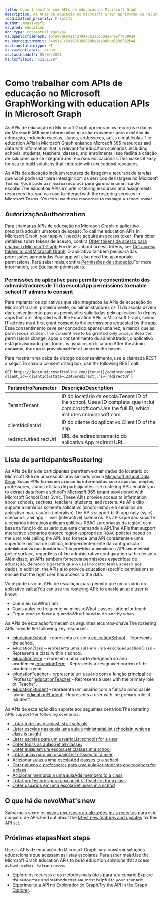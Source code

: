 ```yaml
---
title: Como trabalhar com APIs de educação no Microsoft Graph
description: As APIs de educação no Microsoft Graph aprimoram os recursos e dados do Microsoft 365 com informações que são relevantes para cenários de educação, incluindo escolas, alunos, professores, aulas e matrículas. Isso facilita a criação de soluções que se integram aos recursos educacionais.
localization_priority: Priority
author: mmast-msft
ms.prod: education
doc_type: conceptualPageType
ms.openlocfilehash: 1bfe49d6841142794a5b3a60b0de84eaff4290d4
ms.sourcegitcommit: 34891a1c601976166958be1aa04bab5936592b44
ms.translationtype: HT
ms.contentlocale: pt-BR
ms.lasthandoff: 05/06/2021
ms.locfileid: "52231529"
---
```

# <a name="working-with-education-apis-in-microsoft-graph"></a><span data-ttu-id="5a1f1-104">Como trabalhar com APIs de educação no Microsoft Graph</span><span class="sxs-lookup"><span data-stu-id="5a1f1-104">Working with education APIs in Microsoft Graph</span></span>

<span data-ttu-id="5a1f1-105">As APIs de educação no Microsoft Graph aprimoram os recursos e dados do Microsoft 365 com informações que são relevantes para cenários de educação, incluindo escolas, alunos, professores, aulas e matrículas.</span><span class="sxs-lookup"><span data-stu-id="5a1f1-105">The education APIs in Microsoft Graph enhance Microsoft 365 resources and data with information that is relevant for education scenarios, including schools, students, teachers, classes, and enrollments.</span></span> <span data-ttu-id="5a1f1-106">Isso facilita a criação de soluções que se integram aos recursos educacionais.</span><span class="sxs-lookup"><span data-stu-id="5a1f1-106">This makes it easy for you to build solutions that integrate with educational resources.</span></span>

<span data-ttu-id="5a1f1-p103">As APIs de educação incluem recursos de listagem e recursos de tarefas que você pode usar para interagir com os serviços de listagem no Microsoft Teams. Você pode usar esses recursos para gerenciar uma lista de escolas.</span><span class="sxs-lookup"><span data-stu-id="5a1f1-p103">The education APIs include rostering resources and assignments resources that you can use to interact with the rostering services in Microsoft Teams. You can use these resources to manage a school roster.</span></span>

## <a name="authorization"></a><span data-ttu-id="5a1f1-109">Autorização</span><span class="sxs-lookup"><span data-stu-id="5a1f1-109">Authorization</span></span>

<span data-ttu-id="5a1f1-110">Para chamar as APIs de educação no Microsoft Graph, o aplicativo precisará adquirir um token de acesso.</span><span class="sxs-lookup"><span data-stu-id="5a1f1-110">To call the education APIs in Microsoft Graph, your app will need to acquire an access token.</span></span> <span data-ttu-id="5a1f1-111">Para obter detalhes sobre tokens de acesso, confira [Obter tokens de acesso para chamar o Microsoft Graph](/graph/auth/).</span><span class="sxs-lookup"><span data-stu-id="5a1f1-111">For details about access tokens, see [Get access tokens to call Microsoft Graph](/graph/auth/).</span></span> <span data-ttu-id="5a1f1-112">O aplicativo também precisará das permissões apropriadas.</span><span class="sxs-lookup"><span data-stu-id="5a1f1-112">Your app will also need the appropriate permissions.</span></span> <span data-ttu-id="5a1f1-113">Para saber mais, confira [Permissões de educação](/graph/permissions-reference#education-permissions).</span><span class="sxs-lookup"><span data-stu-id="5a1f1-113">For more information, see [Education permissions](/graph/permissions-reference#education-permissions).</span></span>

### <a name="app-permissions-to-enable-school-it-admins-to-consent"></a><span data-ttu-id="5a1f1-114">Permissões de aplicativo para permitir o consentimento dos administradores de TI da escola</span><span class="sxs-lookup"><span data-stu-id="5a1f1-114">App permissions to enable school IT admins to consent</span></span>

<span data-ttu-id="5a1f1-115">Para implantar os aplicativos que são integrados às APIs de educação do Microsoft Graph, primeiramente, os administradores de TI da escola devem dar consentimento para as permissões solicitadas pelo aplicativo.</span><span class="sxs-lookup"><span data-stu-id="5a1f1-115">To deploy apps that are integrated with the Education APIs in Microsoft Graph, school IT admins must first grant consent to the permissions requested by the app.</span></span> <span data-ttu-id="5a1f1-116">Esse consentimento deve ser concedido apenas uma vez, a menos que as permissões mudem.</span><span class="sxs-lookup"><span data-stu-id="5a1f1-116">This consent has to be granted only once, unless the permissions change.</span></span> <span data-ttu-id="5a1f1-117">Após o consentimento do administrador, o aplicativo está provisionado para todos os usuários no locatário.</span><span class="sxs-lookup"><span data-stu-id="5a1f1-117">After the admin consents, the app is provisioned for all users in the tenant.</span></span>

<span data-ttu-id="5a1f1-118">Para mostrar uma caixa de diálogo de consentimento, use a chamada REST a seguir.</span><span class="sxs-lookup"><span data-stu-id="5a1f1-118">To show a consent dialog box, use the following REST call.</span></span>

```http
GET https://login.microsoftonline.com/{tenant}/adminconsent?
client_id={clientId}&state=12345&redirect_uri={redirectUrl}
```

| <span data-ttu-id="5a1f1-119">Parâmetro</span><span class="sxs-lookup"><span data-stu-id="5a1f1-119">Parameter</span></span>   | <span data-ttu-id="5a1f1-120">Descrição</span><span class="sxs-lookup"><span data-stu-id="5a1f1-120">Description</span></span>                                                               |
| :---------- | :------------------------------------------------------------------------ |
| <span data-ttu-id="5a1f1-121">Tenant</span><span class="sxs-lookup"><span data-stu-id="5a1f1-121">Tenant</span></span>      | <span data-ttu-id="5a1f1-122">ID do locatário da escola.</span><span class="sxs-lookup"><span data-stu-id="5a1f1-122">Tenant ID of the school.</span></span> <span data-ttu-id="5a1f1-123">Use a ID completa, que inclui onmicrosoft.com.</span><span class="sxs-lookup"><span data-stu-id="5a1f1-123">Use the full ID, which includes onmicrosoft.com.</span></span> |
| <span data-ttu-id="5a1f1-124">clientId</span><span class="sxs-lookup"><span data-stu-id="5a1f1-124">clientId</span></span>    | <span data-ttu-id="5a1f1-125">ID do cliente do aplicativo.</span><span class="sxs-lookup"><span data-stu-id="5a1f1-125">Client ID of the app.</span></span>                                                     |
| <span data-ttu-id="5a1f1-126">redirectUrl</span><span class="sxs-lookup"><span data-stu-id="5a1f1-126">redirectUrl</span></span> | <span data-ttu-id="5a1f1-127">URL de redirecionamento do aplicativo.</span><span class="sxs-lookup"><span data-stu-id="5a1f1-127">App redirect URL.</span></span>                                                         |

## <a name="rostering"></a><span data-ttu-id="5a1f1-128">Lista de participantes</span><span class="sxs-lookup"><span data-stu-id="5a1f1-128">Rostering</span></span>

<span data-ttu-id="5a1f1-129">As APIs de lista de participantes permitem extrair dados do locatário do Microsoft 365 de uma escola provisionado com o [Microsoft School Data Sync](https://sds.microsoft.com/). Essas APIs fornecem acesso às informações sobre escolas, seções, professores, alunos e listas de participantes.</span><span class="sxs-lookup"><span data-stu-id="5a1f1-129">The rostering APIs enable you to extract data from a school's Microsoft 365 tenant provisioned with [Microsoft School Data Sync](https://sds.microsoft.com/). These APIs provide access to information about schools, sections, teachers, students, and rosters.</span></span> <span data-ttu-id="5a1f1-130">As APIs dão suporte a cenários somente aplicativo (sincronismo) e a cenários de aplicativo mais usuário (interativo).</span><span class="sxs-lookup"><span data-stu-id="5a1f1-130">The APIs support both app-only (sync) scenarios, and app + user (interactive) scenarios.</span></span> <span data-ttu-id="5a1f1-131">As APIs que dão suporte a cenários interativos aplicam políticas RBAC apropriadas da região, com base na função do usuário que está chamando a API.</span><span class="sxs-lookup"><span data-stu-id="5a1f1-131">The APIs that support interactive scenarios enforce region-appropriate RBAC policies based on the user role calling the API.</span></span> <span data-ttu-id="5a1f1-132">Isso fornece uma API consistente e uma superfície mínima de política, independentemente da configuração administrativa nos locatários.</span><span class="sxs-lookup"><span data-stu-id="5a1f1-132">This provides a consistent API and minimal policy surface, regardless of the administrative configuration within tenants.</span></span> <span data-ttu-id="5a1f1-133">Além disso, as APIs também fornecem permissões específicas de educação, de modo a garantir que o usuário certo tenha acesso aos dados.</span><span class="sxs-lookup"><span data-stu-id="5a1f1-133">In addition, the APIs also provide education-specific permissions to ensure that the right user has access to the data.</span></span>

<span data-ttu-id="5a1f1-134">Você pode usar as APIs de escalação para permitir que um usuário do aplicativo saiba:</span><span class="sxs-lookup"><span data-stu-id="5a1f1-134">You can use the rostering APIs to enable an app user to know:</span></span>

- <span data-ttu-id="5a1f1-135">Quem eu sou</span><span class="sxs-lookup"><span data-stu-id="5a1f1-135">Who I am</span></span>
- <span data-ttu-id="5a1f1-136">Quais aulas eu frequento ou ministro</span><span class="sxs-lookup"><span data-stu-id="5a1f1-136">What classes I attend or teach</span></span>
- <span data-ttu-id="5a1f1-137">O que preciso fazer e quando</span><span class="sxs-lookup"><span data-stu-id="5a1f1-137">What I need to do and by when</span></span>

<span data-ttu-id="5a1f1-138">As APIs de escalação fornecem os seguintes recursos-chave:</span><span class="sxs-lookup"><span data-stu-id="5a1f1-138">The rostering APIs provide the following key resources:</span></span>

- <span data-ttu-id="5a1f1-139">[educationSchool](educationschool.md) – representa a escola.</span><span class="sxs-lookup"><span data-stu-id="5a1f1-139">[educationSchool](educationschool.md) - Represents the school.</span></span>
- <span data-ttu-id="5a1f1-140">[educationClass](educationclass.md) – representa uma aula em uma escola.</span><span class="sxs-lookup"><span data-stu-id="5a1f1-140">[educationClass](educationclass.md) - Represents a class within a school.</span></span>
- <span data-ttu-id="5a1f1-141">[educationTerm](educationterm.md) – representa uma parte designada do ano acadêmico.</span><span class="sxs-lookup"><span data-stu-id="5a1f1-141">[educationTerm](educationterm.md) - Represents a designated portion of the academic year.</span></span>
- <span data-ttu-id="5a1f1-142">[educationTeacher](educationteacher.md) – representa um usuário com a função principal de ‘Professor’.</span><span class="sxs-lookup"><span data-stu-id="5a1f1-142">[educationTeacher](educationteacher.md) - Represents a user with the primary role of 'Teacher'.</span></span>
- <span data-ttu-id="5a1f1-143">[educationStudent](educationstudent.md) – representa um usuário com a função principal de 'aluno'.</span><span class="sxs-lookup"><span data-stu-id="5a1f1-143">[educationStudent](educationstudent.md) - Represents a user with the primary role of 'student'.</span></span>

<span data-ttu-id="5a1f1-144">As APIs de escalação dão suporte aos seguintes cenários:</span><span class="sxs-lookup"><span data-stu-id="5a1f1-144">The rostering APIs support the following scenarios:</span></span>

- [<span data-ttu-id="5a1f1-145">Listar todas as escolas</span><span class="sxs-lookup"><span data-stu-id="5a1f1-145">List all schools</span></span>](../api/educationschool-list.md)
- [<span data-ttu-id="5a1f1-146">Listar escolas nas quais uma aula é ministrada</span><span class="sxs-lookup"><span data-stu-id="5a1f1-146">List schools in which a class is taught</span></span>](../api/educationclass-list-schools.md)
- [<span data-ttu-id="5a1f1-147">Listar escolas para um usuário</span><span class="sxs-lookup"><span data-stu-id="5a1f1-147">List schools for a user</span></span>](../api/educationuser-list-schools.md)
- [<span data-ttu-id="5a1f1-148">Obter todas as aulas</span><span class="sxs-lookup"><span data-stu-id="5a1f1-148">Get all classes</span></span>](../api/educationclass-list.md)
- [<span data-ttu-id="5a1f1-149">Obter aulas em um escola</span><span class="sxs-lookup"><span data-stu-id="5a1f1-149">Get classes in a school</span></span>](../api/educationschool-list-classes.md)
- [<span data-ttu-id="5a1f1-150">Listar aulas para um usuário</span><span class="sxs-lookup"><span data-stu-id="5a1f1-150">List classes for a user</span></span>](../api/educationuser-list-classes.md)
- [<span data-ttu-id="5a1f1-151">Adicionar aulas a uma escola</span><span class="sxs-lookup"><span data-stu-id="5a1f1-151">Add classes to a school</span></span>](../api/educationschool-post-classes.md)
- [<span data-ttu-id="5a1f1-152">Obter alunos e professores para uma aula</span><span class="sxs-lookup"><span data-stu-id="5a1f1-152">Get students and teachers for a class</span></span>](../api/educationclass-list-members.md)
- [<span data-ttu-id="5a1f1-153">Adicionar membros a uma aula</span><span class="sxs-lookup"><span data-stu-id="5a1f1-153">Add members to a class</span></span>](../api/educationclass-post-members.md)
- [<span data-ttu-id="5a1f1-154">Listar professores para uma aula</span><span class="sxs-lookup"><span data-stu-id="5a1f1-154">List teachers for a class</span></span>](../api/educationclass-list-teachers.md)
- [<span data-ttu-id="5a1f1-155">Obter usuários em uma escola</span><span class="sxs-lookup"><span data-stu-id="5a1f1-155">Get users in a school</span></span>](../api/educationschool-list-users.md)

<!-- Should you list delete scenarios here as well? -->

## <a name="whats-new"></a><span data-ttu-id="5a1f1-156">O que há de novo</span><span class="sxs-lookup"><span data-stu-id="5a1f1-156">What's new</span></span>

<span data-ttu-id="5a1f1-157">Saiba mais sobre os [novos recursos e atualizações mais recentes](/graph/whats-new-overview) para este conjunto de APIs.</span><span class="sxs-lookup"><span data-stu-id="5a1f1-157">Find out about the [latest new features and updates](/graph/whats-new-overview) for this API set.</span></span>

## <a name="next-steps"></a><span data-ttu-id="5a1f1-158">Próximas etapas</span><span class="sxs-lookup"><span data-stu-id="5a1f1-158">Next steps</span></span>

<span data-ttu-id="5a1f1-p108">Use as APIs de educação do Microsoft Graph para construir soluções educacionais que acessam as listas escolares. Para saber mais:</span><span class="sxs-lookup"><span data-stu-id="5a1f1-p108">Use the Microsoft Graph education APIs to build education solutions that access school rosters. To learn more:</span></span>

- <span data-ttu-id="5a1f1-161">Explore os recursos e os métodos mais úteis para seu cenário.</span><span class="sxs-lookup"><span data-stu-id="5a1f1-161">Explore the resources and methods that are most helpful to your scenario.</span></span>
- <span data-ttu-id="5a1f1-162">Experimente a API no [Explorador do Graph](https://developer.microsoft.com/graph/graph-explorer).</span><span class="sxs-lookup"><span data-stu-id="5a1f1-162">Try the API in the [Graph Explorer](https://developer.microsoft.com/graph/graph-explorer).</span></span>
